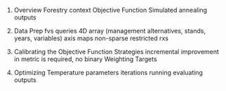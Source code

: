 1. Overview
Forestry context
Objective Function 
Simulated annealing
outputs

2. Data Prep
fvs
queries
4D array (management alternatives, stands, years, variables)
axis maps
non-sparse
restricted rxs

3. Calibrating the Objective Function
Strategies
incremental improvement in metric is required, no binary
Weighting
Targets

4. Optimizing
Temperature parameters
iterations
running
evaluating outputs

